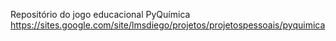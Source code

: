 Repositório do jogo educacional PyQuímica<br>
https://sites.google.com/site/lmsdiego/projetos/projetospessoais/pyquimica
